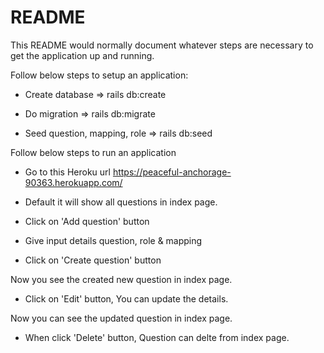 # README

This README would normally document whatever steps are necessary to get the
application up and running.

Follow below steps to setup an application:

* Create database => rails db:create

* Do migration => rails db:migrate

* Seed question, mapping, role => rails db:seed

Follow below steps to run an application

* Go to this Heroku url https://peaceful-anchorage-90363.herokuapp.com/

* Default it will show all questions in index page.

* Click on 'Add question' button

* Give input details question, role & mapping

* Click on 'Create question' button

Now you see the created new question in index page.

* Click on 'Edit' button, You can update the details.

Now you can see the updated question in index page.

* When click 'Delete' button, Question can delte from index page.